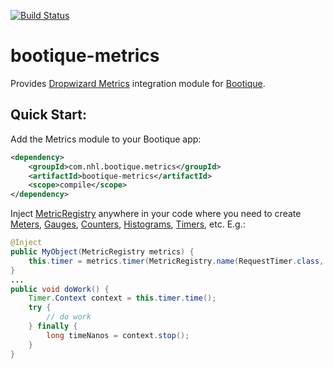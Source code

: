 [![Build Status](https://travis-ci.org/nhl/bootique-metrics.svg)](https://travis-ci.org/nhl/bootique-metrics)

# bootique-metrics

Provides [Dropwizard Metrics](http://metrics.dropwizard.io/) integration module for [Bootique](http://bootique.io).

## Quick Start:

Add the Metrics module to your Bootique app:

```xml
<dependency>
	<groupId>com.nhl.bootique.metrics</groupId>
	<artifactId>bootique-metrics</artifactId>
	<scope>compile</scope>
</dependency>
```

Inject [MetricRegistry](http://metrics.dropwizard.io/3.1.0/apidocs/com/codahale/metrics/MetricRegistry.html) anywhere 
in your code where you need to create [Meters](http://metrics.dropwizard.io/3.1.0/getting-started/#meters), 
[Gauges](http://metrics.dropwizard.io/3.1.0/getting-started/#gauges), 
[Counters](http://metrics.dropwizard.io/3.1.0/getting-started/#counters), 
[Histograms](http://metrics.dropwizard.io/3.1.0/getting-started/#histograms), 
[Timers](http://metrics.dropwizard.io/3.1.0/getting-started/#timers), etc. E.g.:

```java
@Inject
public MyObject(MetricRegistry metrics) {
	this.timer = metrics.timer(MetricRegistry.name(RequestTimer.class, "work-timer"));
}
...
public void doWork() {
	Timer.Context context = this.timer.time();
	try {
		// do work
	} finally {
		long timeNanos = context.stop();
	}
}
```